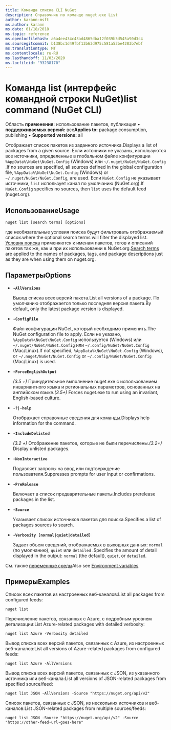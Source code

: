 ```yaml
---
title: Команда списка CLI NuGet
description: Справочник по команде nuget.exe List
author: karann-msft
ms.author: karann
ms.date: 01/18/2018
ms.topic: reference
ms.openlocfilehash: a6a4ee434c43ad4865dba12f039b5d545a90d3c4
ms.sourcegitcommit: b138bc1d49fbf13b63d975c581a53be4283b7ebf
ms.translationtype: MT
ms.contentlocale: ru-RU
ms.lasthandoff: 11/03/2020
ms.locfileid: "93238170"
---
```

# <a name="list-command-nuget-cli"></a><span data-ttu-id="40a74-103">Команда list (интерфейс командной строки NuGet)</span><span class="sxs-lookup"><span data-stu-id="40a74-103">list command (NuGet CLI)</span></span>

<span data-ttu-id="40a74-104">Область **применения:** использование пакетов, публикация &bullet; **поддерживаемых версий:** все</span><span class="sxs-lookup"><span data-stu-id="40a74-104">**Applies to:** package consumption, publishing &bullet; **Supported versions:** all</span></span>

<span data-ttu-id="40a74-105">Отображает список пакетов из заданного источника.</span><span class="sxs-lookup"><span data-stu-id="40a74-105">Displays a list of packages from a given source.</span></span> <span data-ttu-id="40a74-106">Если источники не указаны, используются все источники, определенные в глобальном файле конфигурации `%AppData%\NuGet\NuGet.Config` (Windows) или `~/.nuget/NuGet/NuGet.Config` .</span><span class="sxs-lookup"><span data-stu-id="40a74-106">If no sources are specified, all sources defined in the global configuration file, `%AppData%\NuGet\NuGet.Config` (Windows) or `~/.nuget/NuGet/NuGet.Config`, are used.</span></span> <span data-ttu-id="40a74-107">Если `NuGet.Config` не указывает источники, `list` использует канал по умолчанию (NuGet.org).</span><span class="sxs-lookup"><span data-stu-id="40a74-107">If `NuGet.Config` specifies no sources, then `list` uses the default feed (nuget.org).</span></span>

## <a name="usage"></a><span data-ttu-id="40a74-108">Использование</span><span class="sxs-lookup"><span data-stu-id="40a74-108">Usage</span></span>

```cli
nuget list [search terms] [options]
```

<span data-ttu-id="40a74-109">где необязательные условия поиска будут фильтровать отображаемый список.</span><span class="sxs-lookup"><span data-stu-id="40a74-109">where the optional search terms will filter the displayed list.</span></span> <span data-ttu-id="40a74-110">[Условия поиска](../../consume-packages/finding-and-choosing-packages.md#search-syntax) применяются к именам пакетов, тегов и описаний пакетов так же, как и при их использовании в NuGet.org.</span><span class="sxs-lookup"><span data-stu-id="40a74-110">[Search terms](../../consume-packages/finding-and-choosing-packages.md#search-syntax) are applied to the names of packages, tags, and package descriptions just as they are when using them on nuget.org.</span></span> 

## <a name="options"></a><span data-ttu-id="40a74-111">Параметры</span><span class="sxs-lookup"><span data-stu-id="40a74-111">Options</span></span>

- **`-AllVersions`**

  <span data-ttu-id="40a74-112">Вывод списка всех версий пакета.</span><span class="sxs-lookup"><span data-stu-id="40a74-112">List all versions of a package.</span></span> <span data-ttu-id="40a74-113">По умолчанию отображается только последняя версия пакета.</span><span class="sxs-lookup"><span data-stu-id="40a74-113">By default, only the latest package version is displayed.</span></span>

- **`-ConfigFile`**

  <span data-ttu-id="40a74-114">Файл конфигурации NuGet, который необходимо применить.</span><span class="sxs-lookup"><span data-stu-id="40a74-114">The NuGet configuration file to apply.</span></span> <span data-ttu-id="40a74-115">Если не указано, `%AppData%\NuGet\NuGet.Config` используется (Windows) или `~/.nuget/NuGet/NuGet.Config` или `~/.config/NuGet/NuGet.Config` (Mac/Linux).</span><span class="sxs-lookup"><span data-stu-id="40a74-115">If not specified, `%AppData%\NuGet\NuGet.Config` (Windows), or `~/.nuget/NuGet/NuGet.Config` or `~/.config/NuGet/NuGet.Config` (Mac/Linux) is used.</span></span>

- **`-ForceEnglishOutput`**

  <span data-ttu-id="40a74-116">*(3.5 +)* Принудительное выполнение nuget.exe с использованием инвариантного языка и региональных параметров, основанных на английском языке.</span><span class="sxs-lookup"><span data-stu-id="40a74-116">*(3.5+)* Forces nuget.exe to run using an invariant, English-based culture.</span></span>

- **`-?|-help`**

  <span data-ttu-id="40a74-117">Отображает справочные сведения для команды.</span><span class="sxs-lookup"><span data-stu-id="40a74-117">Displays help information for the command.</span></span>

- **`-IncludeDelisted`**

  <span data-ttu-id="40a74-118">*(3.2 +)* Отображение пакетов, которые не были перечислены.</span><span class="sxs-lookup"><span data-stu-id="40a74-118">*(3.2+)* Display unlisted packages.</span></span>

- **`-NonInteractive`**

  <span data-ttu-id="40a74-119">Подавляет запросы на ввод или подтверждение пользователя.</span><span class="sxs-lookup"><span data-stu-id="40a74-119">Suppresses prompts for user input or confirmations.</span></span>

- **`-PreRelease`**

  <span data-ttu-id="40a74-120">Включает в список предварительные пакеты.</span><span class="sxs-lookup"><span data-stu-id="40a74-120">Includes prerelease packages in the list.</span></span>

- **`-Source`**

  <span data-ttu-id="40a74-121">Указывает список источников пакетов для поиска.</span><span class="sxs-lookup"><span data-stu-id="40a74-121">Specifies a list of packages sources to search.</span></span>

- **`-Verbosity [normal|quiet|detailed]`**

  <span data-ttu-id="40a74-122">Задает объем сведений, отображаемых в выходных данных: `normal` (по умолчанию), `quiet` или `detailed` .</span><span class="sxs-lookup"><span data-stu-id="40a74-122">Specifies the amount of detail displayed in the output: `normal` (the default), `quiet`, or `detailed`.</span></span>

<span data-ttu-id="40a74-123">См. также [переменные среды](cli-ref-environment-variables.md)</span><span class="sxs-lookup"><span data-stu-id="40a74-123">Also see [Environment variables](cli-ref-environment-variables.md)</span></span>

## <a name="examples"></a><span data-ttu-id="40a74-124">Примеры</span><span class="sxs-lookup"><span data-stu-id="40a74-124">Examples</span></span>

<span data-ttu-id="40a74-125">Список всех пакетов из настроенных веб-каналов:</span><span class="sxs-lookup"><span data-stu-id="40a74-125">List all packages from configured feeds:</span></span>
```
nuget list
```
<span data-ttu-id="40a74-126">Перечисление пакетов, связанных с Azure, с подробным уровнем детализации:</span><span class="sxs-lookup"><span data-stu-id="40a74-126">List Azure-related packages with detailed verbosity:</span></span>
```
nuget list Azure -Verbosity detailed
```
<span data-ttu-id="40a74-127">Вывод списка всех версий пакетов, связанных с Azure, из настроенных веб-каналов:</span><span class="sxs-lookup"><span data-stu-id="40a74-127">List all versions of Azure-related packages from configured feeds:</span></span>
```
nuget list Azure -AllVersions
```
<span data-ttu-id="40a74-128">Вывод списка всех версий пакетов, связанных с JSON, из указанного источника или веб-канала:</span><span class="sxs-lookup"><span data-stu-id="40a74-128">List all versions of JSON-related packages from specified source/feed:</span></span>
```
nuget list JSON -AllVersions -Source "https://nuget.org/api/v2"
```
<span data-ttu-id="40a74-129">Список пакетов, связанных с JSON, из нескольких источников и веб-каналов:</span><span class="sxs-lookup"><span data-stu-id="40a74-129">List JSON-related packages from multiple sources/feeds:</span></span>
```
nuget list JSON -Source "https://nuget.org/api/v2" -Source "https://other-feed-url-goes-here"
```